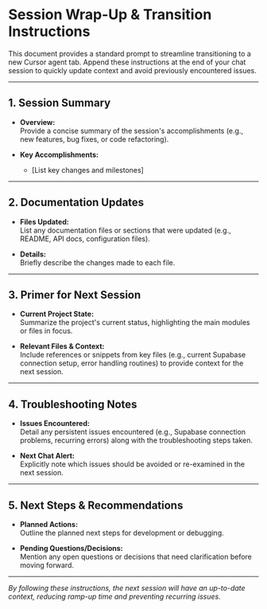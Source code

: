 # Session Wrap-Up & Transition Instructions

This document provides a standard prompt to streamline transitioning to a new Cursor agent tab. Append these instructions at the end of your chat session to quickly update context and avoid previously encountered issues.

---

## 1. Session Summary

- **Overview:**  
  Provide a concise summary of the session's accomplishments (e.g., new features, bug fixes, or code refactoring).

- **Key Accomplishments:**  
  - [List key changes and milestones]

---

## 2. Documentation Updates

- **Files Updated:**  
  List any documentation files or sections that were updated (e.g., README, API docs, configuration files).

- **Details:**  
  Briefly describe the changes made to each file.

---

## 3. Primer for Next Session

- **Current Project State:**  
  Summarize the project's current status, highlighting the main modules or files in focus.

- **Relevant Files & Context:**  
  Include references or snippets from key files (e.g., current Supabase connection setup, error handling routines) to provide context for the next session.

---

## 4. Troubleshooting Notes

- **Issues Encountered:**  
  Detail any persistent issues encountered (e.g., Supabase connection problems, recurring errors) along with the troubleshooting steps taken.

- **Next Chat Alert:**  
  Explicitly note which issues should be avoided or re-examined in the next session.

---

## 5. Next Steps & Recommendations

- **Planned Actions:**  
  Outline the planned next steps for development or debugging.

- **Pending Questions/Decisions:**  
  Mention any open questions or decisions that need clarification before moving forward.

---

*By following these instructions, the next session will have an up-to-date context, reducing ramp-up time and preventing recurring issues.*
